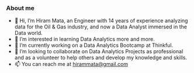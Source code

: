### About me
- 👋 Hi, I’m Hiram Mata, an Engineer with 14 years of experience analyzing data for the Oil & Gas industry, and now a Data Analyst immersed in the Data world.
- 👀 I’m interested in learning Data Analytics more and more.
- 🌱 I’m currently working on a Data Analytics Bootcamp at Thinkful.
- 💞️ I’m looking to collaborate on Data Analytics Projects as professional and as a volunteer to help others and develop my knowledge and skills.
- 📫 You can reach me at hirammata@gmail.com

<!---
hmata84/hmata84 is a ✨ special ✨ repository because its `README.md` (this file) appears on your GitHub profile.
You can click the Preview link to take a look at your changes.
--->

